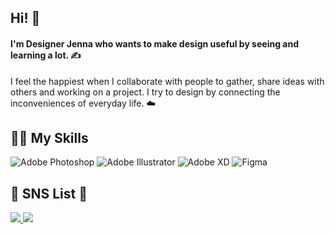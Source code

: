 <!--
![header](https://capsule-render.vercel.app/api?type=cylinder&color=AFADE7&height=30&section=header&text=Nice%20to%20Meet%20you!&fontSize=16&fontColor=ffffff)
-->

## Hi! 🙌

<h4>I'm Designer Jenna who wants to make design useful by seeing and learning a lot. ✍️</h4>

I feel the happiest when I collaborate with people to gather, share ideas with others and working on a project. I try to design by connecting the inconveniences of everyday life. ☁️


## 👩‍💻 My Skills
  <img alt="Adobe Photoshop" img src="https://img.shields.io/badge/Adobe Photoshop-31A8FF?style=for-the-badge&logo=Adobe Photoshop&logoColor=ffffff"> <img alt="Adobe Illustrator" img src="https://img.shields.io/badge/Adobe Illustrator-FF9A00?style=for-the-badge&logo=Adobe Illustrator&logoColor=ffffff"> <img alt="Adobe XD" img src="https://img.shields.io/badge/Adobe XD-FF61F6?style=for-the-badge&logo=Adobe XD&logoColor=ffffff"> <img alt="Figma" img src="https://img.shields.io/badge/Figma-F24E1E?style=for-the-badge&logo=Figma&logoColor=ffffff">

## 🤍 SNS List 🤍
<a href="https://www.instagram.com/reenactheory/"/>
  <img src="https://img.shields.io/badge/Instagram-E4405F?style=for-the-badge&logo=Instagram&logoColor=ffffff">
</a>
 
<a href="https://www.facebook.com/profile.php?id=100009724689944"/>
  <img src="https://img.shields.io/badge/Facebook-1877F2?style=for-the-badge&logo=Facebook&logoColor=ffffff">
</a>
<!--
**reenactheory/reenactheory** is a ✨ _special_ ✨ repository because its `README.md` (this file) appears on your GitHub profile.

Here are some ideas to get you started:

- 🔭 I’m currently working on ...
- 🌱 I’m currently learning ...
- 👯 I’m looking to collaborate on ...
- 🤔 I’m looking for help with ...
- 💬 Ask me about ...
- 📫 How to reach me: ...
- 😄 Pronouns: ...
- ⚡ Fun fact: ...
-->
